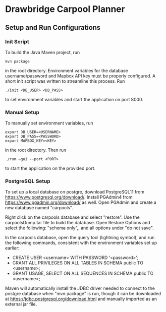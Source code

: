 # Drawbridge Carpool Planner

## Setup and Run Configurations

### Init Script
To build the Java Maven project, run
```
mvn package
```
in the root directory.
Environment variables for the database username/password and Mapbox API key must be properly configured. A short init script was written to streamline this process. Run
```
./init <DB_USER> <DB_PASS>
```
to set environment variables and start the application on port 8000.

### Manual Setup
To manually set environment variables, run
```
export DB_USER=<USERNAME>
export DB_PASS=<PASSWORD>
export MAPBOX_KEY=<KEY>
```
in the root directory. Then run 
```
./run –gui --port <PORT>
```
to start the application on the provided port.

### PostgreSQL Setup
To set up a local database on postgre, download 
PostgreSQL11 from https://www.postgresql.org/download/.
Install PGAdmin4 from https://www.pgadmin.org/download/
as well. Open PGAdmin and create a new database named
"carpools".

Right click on the carpools database and select "restore".
Use the carpoolsDump.tar file to build the database. Open
Restore Options and select the following: "schema only",, and all options under "do not save".

In the carpools database, open the query tool (lightning
symbol), and run the following commands, consistent with
the environment variables set up earlier:
* CREATE USER \<username\> WITH PASSWORD '\<password\>';
* GRANT ALL PRIVILEGES ON ALL TABLES IN SCHEMA public TO \<username\>;
* GRANT USAGE, SELECT ON ALL SEQUENCES IN SCHEMA public TO \<username\>;

Maven will automatically install the JDBC driver needed 
to connect to the postgre database when "mvn package" is 
run, though it can be downloaded at 
https://jdbc.postgresql.org/download.html
and manually imported as an external jar file.
